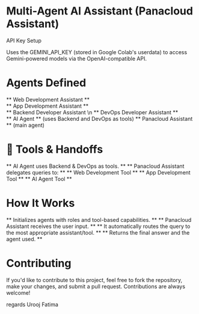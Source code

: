  # Multi-Agent AI Assistant (Panacloud Assistant)


 API Key Setup

 Uses the GEMINI_API_KEY (stored in Google Colab's userdata) to access Gemini-powered models via the OpenAI-compatible API.



# Agents Defined

**  Web Development Assistant **  
**  App Development Assistant **  
**  Backend Developer Assistant \n 
**  DevOps Developer Assistant **  
**  AI Agent **   (uses Backend and DevOps as tools) 
**  Panacloud Assistant  **  (main agent)



# 🔧 Tools & Handoffs

**  AI Agent uses Backend & DevOps as tools. **
**  Panacloud Assistant delegates queries to: **
**  Web Development Tool **
**  App Development Tool **
**  AI Agent Tool ** 



# How It Works

** Initializes agents with roles and tool-based capabilities. ** 
** Panacloud Assistant receives the user input. ** 
** It automatically routes the query to the most appropriate assistant/tool. ** 
** Returns the final answer and the agent used. ** 



# Contributing

If you'd like to contribute to this project, feel free to fork the repository, make your changes, and submit a pull request. Contributions are always welcome!


regards Urooj Fatima